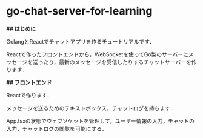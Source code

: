 # go-chat-server-for-learning
**## はじめに**

GolangとReactでチャットアプリを作るチュートリアルです．

Reactで作ったフロントエンドから，WebSocketを使ってGo製のサーバーにメッセージを送ったり，最新のメッセージを受信したりするチャットサーバーを作ります．

**## フロントエンド**

Reactで作ります．

メッセージを送るためのテキストボックス，チャットログを持ちます．

App.tsxの状態でウェブソケットを管理して，ユーザー情報の入力，チャットの入力，チャットログの閲覧を可能にする．